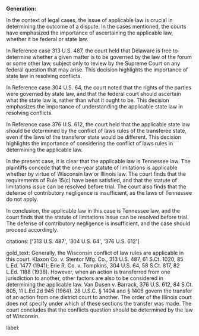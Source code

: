 **Generation:**



In the context of legal cases, the issue of applicable law is crucial in determining the outcome of a dispute. In the cases mentioned, the courts have emphasized the importance of ascertaining the applicable law, whether it be federal or state law.

In Reference case 313 U.S. 487, the court held that Delaware is free to determine whether a given matter is to be governed by the law of the forum or some other law, subject only to review by the Supreme Court on any federal question that may arise. This decision highlights the importance of state law in resolving conflicts.

In Reference case 304 U.S. 64, the court noted that the rights of the parties were governed by state law, and that the federal court should ascertain what the state law is, rather than what it ought to be. This decision emphasizes the importance of understanding the applicable state law in resolving conflicts.

In Reference case 376 U.S. 612, the court held that the applicable state law should be determined by the conflict of laws rules of the transferee state, even if the laws of the transferor state would be different. This decision highlights the importance of considering the conflict of laws rules in determining the applicable law.

In the present case, it is clear that the applicable law is Tennessee law. The plaintiffs concede that the one-year statute of limitations is applicable whether by virtue of Wisconsin law or Illinois law. The court finds that the requirements of Rule 15(c) have been satisfied, and that the statute of limitations issue can be resolved before trial. The court also finds that the defense of contributory negligence is insufficient, as the laws of Tennessee do not apply.

In conclusion, the applicable law in this case is Tennessee law, and the court finds that the statute of limitations issue can be resolved before trial. The defense of contributory negligence is insufficient, and the case should proceed accordingly.



citations: ['313 U.S. 487', '304 U.S. 64', '376 U.S. 612']

gold_text: Generally, the Wisconsin conflict of law rules are applicable in this court. Klaxon Co. v. Stentor Mfg. Co., 313 U.S. 487, 61 S.Ct. 1020, 85 L.Ed. 1477 (1941); Erie R. Co. v. Tompkins, 304 U.S. 64, 58 S.Ct. 817, 82 L.Ed. 1188 (1938). However, when an action is transferred from one jurisdiction to another, other factors are also to be considered in determining the applicable law. Van Dusen v. Barrack, 376 U.S. 612, 84 S.Ct. 805, 11 L.Ed.2d 945 (1964). 28 U.S.C. § 1404 and § 1406 govern the transfer of an action from one district court to another. The order of the Illinois court does not specify under which of these sections the transfer was made. The court concludes that the conflicts question should be determined by the law of Wisconsin.

label: 